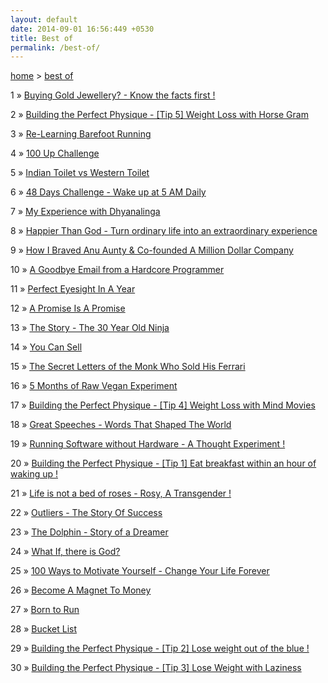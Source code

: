 ```yaml
---
layout: default
date: 2014-09-01 16:56:449 +0530
title: Best of
permalink: /best-of/
---
```

<span><a href="{{ site.url }}">home</a>&nbsp;&gt;&nbsp;<a href="{{ site.url }}/best-of">best of</a></span>

<p><span>1</span> &raquo; <a href="/buying-gold-jewellery-know-the-facts-first/">Buying Gold Jewellery? - Know the facts first !</a><p>
<p><span>2</span> &raquo; <a href="/building-the-perfect-physique-tip-5-weight-loss-with-horse-gram/">Building the Perfect Physique - [Tip 5] Weight Loss with Horse Gram</a><p>
<p><span>3</span> &raquo; <a href="/re-learning-barefoot-running/">Re-Learning Barefoot Running</a><p>
<p><span>4</span> &raquo; <a href="/100-up-challenge/">100 Up Challenge</a><p>
<p><span>5</span> &raquo; <a href="/indian-toilet-vs-western-toilet/">Indian Toilet vs Western Toilet</a><p>
<p><span>6</span> &raquo; <a href="/48-days-challenge-wake-up-at-5-am-daily/">48 Days Challenge - Wake up at 5 AM Daily</a><p>
<p><span>7</span> &raquo; <a href="/my-experience-with-dhyanalinga/">My Experience with Dhyanalinga</a><p>
<p><span>8</span> &raquo; <a href="/happier-than-god-turn-ordinary-life-into-an-extraordinary-experience-neale-donald-walsch-book-review/">Happier Than God - Turn ordinary life into an extraordinary experience</a><p>
<p><span>9</span> &raquo; <a href="/how-i-braved-anu-aunty-and-co-founded-a-million-dollar-company-varun-agarwal/">How I Braved Anu Aunty & Co-founded A Million Dollar Company</a><p>
<p><span>10</span> &raquo; <a href="/a-goodbye-email-from-a-hardcore-programmer/">A Goodbye Email from a Hardcore Programmer</a><p>
<p><span>11</span> &raquo; <a href="/perfect-eyesight-in-a-year-2014/">Perfect Eyesight In A Year</a><p>
<p><span>12</span> &raquo; <a href="/a-promise-is-a-promise-dr-wayne-dyer/">A Promise Is A Promise</a><p>
<p><span>13</span> &raquo; <a href="/the-story-the-30-year-old-ninja-izzy/">The Story - The 30 Year Old Ninja</a><p>
<p><span>14</span> &raquo; <a href="/you-can-sell-shiv-khera-book-review/">You Can Sell</a><p>
<p><span>15</span> &raquo; <a href="/the-secret-letters-of-the-monk-who-sold-his-ferrari-robin-sharma-book-review/">The Secret Letters of the Monk Who Sold His Ferrari</a><p>
<p><span>16</span> &raquo; <a href="/5-months-of-raw-vegan-experiment/">5 Months of Raw Vegan Experiment</a><p>
<p><span>17</span> &raquo; <a href="/building-the-perfect-physique-tip-4-weight-loss-with-mind-movies/">Building the Perfect Physique - [Tip 4] Weight Loss with Mind Movies</a><p>
<p><span>18</span> &raquo; <a href="/great-speeches-words-that-shaped-the-world-edward-humphrey-book-review/">Great Speeches - Words That Shaped The World</a><p>
<p><span>19</span> &raquo; <a href="/running-software-without-hardware-a-thought-experiment/">Running Software without Hardware - A Thought Experiment !</a><p>
<p><span>20</span> &raquo; <a href="/building-the-perfect-physique-tip-1-eat-breakfast-within-an-hour-of-waking-up/">Building the Perfect Physique - [Tip 1] Eat breakfast within an hour of waking up !</a><p>
<p><span>21</span> &raquo; <a href="/life-is-not-a-bed-of-roses-rosy-a-transgender/">Life is not a bed of roses - Rosy, A Transgender !</a><p>
<p><span>22</span> &raquo; <a href="/outliers-the-story-of-success-malcom-gladwell-book-review/">Outliers - The Story Of Success</a><p>
<p><span>23</span> &raquo; <a href="/the-dolphin-story-of-a-dreamer-sergio-bambaren-michele-book-review/">The Dolphin - Story of a Dreamer</a><p>
<p><span>24</span> &raquo; <a href="/what-if-there-is-god/">What If, there is God?</a><p>
<p><span>25</span> &raquo; <a href="/100-ways-to-motivate-yourself-change-your-life-forever-steve-chandler-audiobook-review/">100 Ways to Motivate Yourself - Change Your Life Forever</a><p>
<p><span>26</span> &raquo; <a href="/become-a-magnet-to-money-bob-proctor-michele-blood-book-review/">Become A Magnet To Money</a><p>
<p><span>27</span> &raquo; <a href="/born-to-run-christopher-mcdougall/">Born to Run</a><p>
<p><span>28</span> &raquo; <a href="/category/bucket-list/">Bucket List</a><p>
<p><span>29</span> &raquo; <a href="/building-the-perfect-physique-tip-2-lose-weight-out-of-the-blue/">Building the Perfect Physique - [Tip 2] Lose weight out of the blue !</a><p>
<p><span>30</span> &raquo; <a href="/building-the-perfect-physique-tip-3-lose-weight-with-laziness/">Building the Perfect Physique - [Tip 3] Lose Weight with Laziness</a><p>



